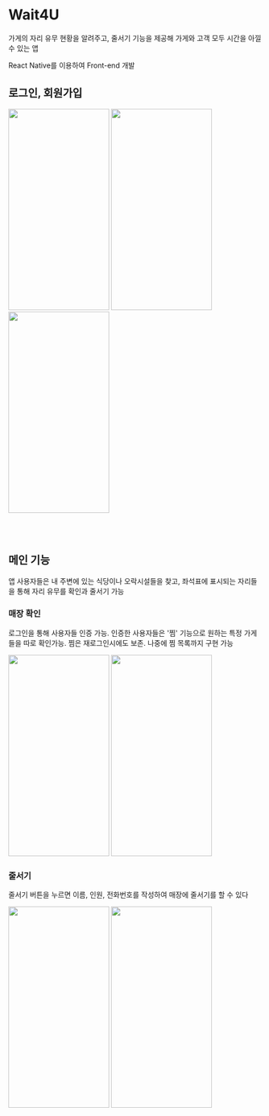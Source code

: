 # Wait4U

가게의 자리 유무 현황을 알려주고, 줄서기 기능을 제공해 가게와 고객 모두 시간을 아낄수 있는 앱

React Native를 이용하여 Front-end 개발

## 로그인, 회원가입

<img src="https://user-images.githubusercontent.com/78538108/168071367-9b91f20a-1714-485e-b3d6-b91515935495.png" width="200" height="400"/>  <img src="https://user-images.githubusercontent.com/78538108/168071370-33c971f0-5f07-48d1-b13d-e175930c7a2a.png" width="200" height="400"/>  <img src="https://user-images.githubusercontent.com/78538108/168071371-75dabe3b-2d2b-44bf-840a-92dcf96cd669.png" width="200" height="400"/>  


<br/><br/>

## 메인 기능
앱 사용자들은 내 주변에 있는 식당이나 오락시설들을 찾고, 좌석표에 표시되는 자리들을 통해 자리 유무를 확인과 줄서기 가능

### 매장 확인
로그인을 통해 사용자들 인증 가능. 인증한 사용자들은 '찜' 기능으로 원하는 특정 가게들을 따로 확인가능. 찜은  재로그인시에도 보존. 나중에 찜 목록까지 구현 가능

<img src="https://user-images.githubusercontent.com/78538108/168071322-14a9ec92-bd3c-48b2-bb24-e0af37317661.png" width="200" height="400"/>  <img src="https://user-images.githubusercontent.com/78538108/168071329-037aff50-01db-469f-8abe-d14a0d834bc8.png" width="200" height="400"/>

### 줄서기
줄서기 버튼을 누르면 이름, 인원, 전화번호를 작성하여 매장에 줄서기를 할 수 있다

<img src="https://user-images.githubusercontent.com/78538108/168071360-b311572f-4982-43db-a28e-7e7924895b59.png" width="200" height="400"/> <img src="https://user-images.githubusercontent.com/78538108/168071364-14fb7216-b1a1-4882-892b-96580eebb9c2.png" width="200" height="400"/>

